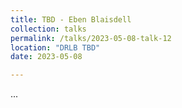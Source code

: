 ```yaml
---
title: TBD - Eben Blaisdell
collection: talks
permalink: /talks/2023-05-08-talk-12
location: "DRLB TBD"
date: 2023-05-08

---
```


...
